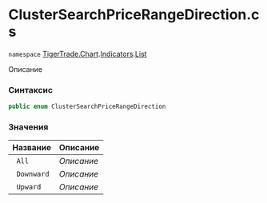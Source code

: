 
# ClusterSearchPriceRangeDirection.cs
`namespace` [TigerTrade.Chart](../../../../../TigerTrade.Chart.md).[Indicators](../../../../../TigerTrade.Chart/Indicators.md).[List](../../../../../TigerTrade.Chart/Indicators/List.md)



Описание

### Синтаксис
```csharp
public enum ClusterSearchPriceRangeDirection
```


### Значения
| Название | Описание |
| --- | --- |
| ` All` | *Описание* |
| ` Downward` | *Описание* |
| ` Upward` | *Описание* |



